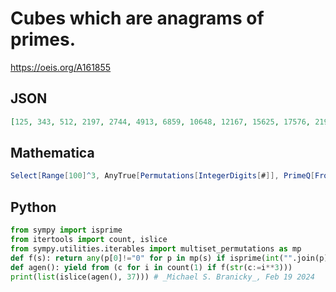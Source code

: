 # Cubes which are anagrams of primes\.
https://oeis.org/A161855
## JSON
```JSON
[125, 343, 512, 2197, 2744, 4913, 6859, 10648, 12167, 15625, 17576, 21952, 24389, 29791, 32768, 39304, 42875, 50653, 54872, 68921, 79507, 85184, 97336, 103823, 117649, 125000, 140608, 148877, 166375, 175616, 195112, 205379, 226981, 238328, 262144, 274625, 300763]
```
## Mathematica
```Mathematica
Select[Range[100]^3, AnyTrue[Permutations[IntegerDigits[#]], PrimeQ[FromDigits[#]] &] &] (* _Paolo Xausa_, Feb 20 2024 *)
```
## Python
```Python
from sympy import isprime
from itertools import count, islice
from sympy.utilities.iterables import multiset_permutations as mp
def f(s): return any(p[0]!="0" for p in mp(s) if isprime(int("".join(p))))
def agen(): yield from (c for i in count(1) if f(str(c:=i**3)))
print(list(islice(agen(), 37))) # _Michael S. Branicky_, Feb 19 2024
```
